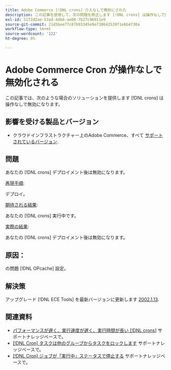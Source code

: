 ```yaml
---
title: Adobe Commerce [!DNL crons] 介入なしで無効にされた
description: この記事を使用して、次の問題を修正します [!DNL crons] は操作なしで無効になります。
exl-id: 5172d2ae-53ad-4db6-ae00-7b27c96911e9
source-git-commit: 21d5bee77c87b93345e9e730642539f1e6b4730a
workflow-type: tm+mt
source-wordcount: '122'
ht-degree: 0%

---
```


# Adobe Commerce Cron が操作なしで無効化される

この記事では、次のような場合のソリューションを提供します [!DNL crons] は操作なしで無効になります。

## 影響を受ける製品とバージョン

* クラウドインフラストラクチャー上のAdobe Commerce、すべて [サポートされているバージョン](https://www.adobe.com/content/dam/cc/en/legal/terms/enterprise/pdfs/Adobe-Commerce-Software-Lifecycle-Policy.pdf).

## 問題

あなたの [!DNL crons] デプロイメント後は無効になります。

<u>再現手順</u>:

デプロイ。

<u>期待される結果</u>:

あなたの [!DNL crons] 実行中です。

<u>実際の結果</u>:

あなたの [!DNL crons] デプロイメント後は無効になります。

## 原因：

の問題 [!DNL OPcache] 設定。

## 解決策

アップグレード [!DNL ECE Tools] を最新バージョンに更新します [2002.1.13](https://devdocs.magento.com/cloud/release-notes/ece-release-notes.html#v2002113).

## 関連資料

* [パフォーマンスが遅く、実行速度が遅く、実行時間が長い [!DNL crons]](https://experienceleague.adobe.com/docs/commerce-knowledge-base/kb/troubleshooting/miscellaneous/slow-performance-slow-and-long-running-crons.html) サポートナレッジベースで。
* [[!DNL Cron] タスクは他のグループからタスクをロックします](https://experienceleague.adobe.com/docs/commerce-knowledge-base/kb/troubleshooting/miscellaneous/cron-tasks-lock-tasks-from-other-groups.html?lang=en) サポートナレッジベースで。
* [[!DNL Cron] ジョブが「実行中」ステータスで停止する](https://experienceleague.adobe.com/docs/commerce-knowledge-base/kb/troubleshooting/miscellaneous/cron-job-is-stuck-in-running-status.html?lang=en) サポートナレッジベースで。
